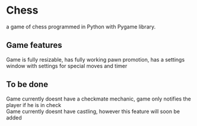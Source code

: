 # Chess
a game of chess programmed in Python with Pygame library. <br>
<h2>Game features</h2>
Game is fully resizable, has fully working pawn promotion, has a settings window with settings for special moves and timer <br>
<h2>To be done</h2>
Game currently doesnt have a checkmate mechanic, game only notifies the player if he is in check <br>
Game currently doesnt have castling, however this feature will soon be added<br>
